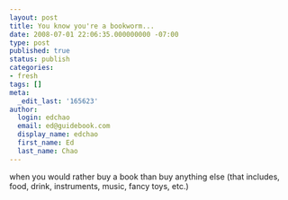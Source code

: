 ```yaml
---
layout: post
title: You know you're a bookworm...
date: 2008-07-01 22:06:35.000000000 -07:00
type: post
published: true
status: publish
categories:
- fresh
tags: []
meta:
  _edit_last: '165623'
author:
  login: edchao
  email: ed@guidebook.com
  display_name: edchao
  first_name: Ed
  last_name: Chao
---
```

<p>when you would rather buy a book than buy anything else (that includes, food, drink, instruments, music, fancy toys, etc.)</p>
